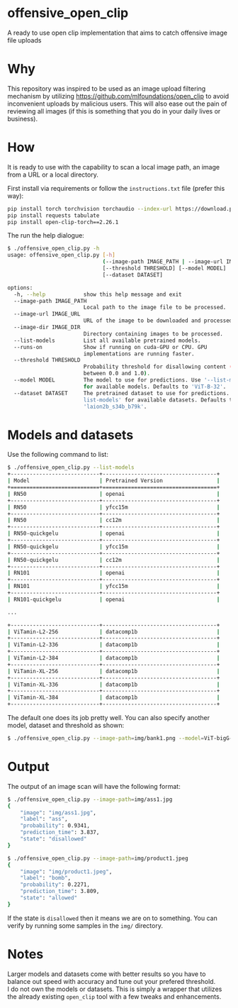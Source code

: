 # offensive_open_clip
A ready to use open clip implementation that aims to catch offensive image file uploads

# Why

This repository was inspired to be used as an image upload filtering mechanism by utilizing https://github.com/mlfoundations/open_clip to avoid inconvenient uploads by malicious users. This will also ease out the pain of reviewing all images (if this is something that you do in your daily lives or business).

# How

It is ready to use with the capability to scan a local image path, an image from a URL or a local directory.

First install via requirements or follow the `instructions.txt` file (prefer this way):

```bash
pip install torch torchvision torchaudio --index-url https://download.pytorch.org/whl/cu124
pip install requests tabulate
pip install open-clip-torch==2.26.1
```

The run the help dialogue:

```bash
$ ./offensive_open_clip.py -h
usage: offensive_open_clip.py [-h]
                              (--image-path IMAGE_PATH | --image-url IMAGE_URL | --image-dir IMAGE_DIR | --list-models | --runs-on)
                              [--threshold THRESHOLD] [--model MODEL]
                              [--dataset DATASET]

options:
  -h, --help            show this help message and exit
  --image-path IMAGE_PATH
                        Local path to the image file to be processed.
  --image-url IMAGE_URL
                        URL of the image to be downloaded and processed.
  --image-dir IMAGE_DIR
                        Directory containing images to be processed.
  --list-models         List all available pretrained models.
  --runs-on             Show if running on cuda-GPU or CPU. GPU
                        implementations are running faster.
  --threshold THRESHOLD
                        Probability threshold for disallowing content (must be
                        between 0.0 and 1.0).
  --model MODEL         The model to use for predictions. Use '--list-models'
                        for available models. Defaults to 'ViT-B-32'.
  --dataset DATASET     The pretrained dataset to use for predictions. Use '--
                        list-models' for available datasets. Defaults to
                        'laion2b_s34b_b79k'.
```

# Models and datasets

Use the following command to list:

```bash
$ ./offensive_open_clip.py --list-models
+----------------------------+------------------------------------+
| Model                      | Pretrained Version                 |
+============================+====================================+
| RN50                       | openai                             |
+----------------------------+------------------------------------+
| RN50                       | yfcc15m                            |
+----------------------------+------------------------------------+
| RN50                       | cc12m                              |
+----------------------------+------------------------------------+
| RN50-quickgelu             | openai                             |
+----------------------------+------------------------------------+
| RN50-quickgelu             | yfcc15m                            |
+----------------------------+------------------------------------+
| RN50-quickgelu             | cc12m                              |
+----------------------------+------------------------------------+
| RN101                      | openai                             |
+----------------------------+------------------------------------+
| RN101                      | yfcc15m                            |
+----------------------------+------------------------------------+
| RN101-quickgelu            | openai                             |

...

+----------------------------+------------------------------------+
| ViTamin-L2-256             | datacomp1b                         |
+----------------------------+------------------------------------+
| ViTamin-L2-336             | datacomp1b                         |
+----------------------------+------------------------------------+
| ViTamin-L2-384             | datacomp1b                         |
+----------------------------+------------------------------------+
| ViTamin-XL-256             | datacomp1b                         |
+----------------------------+------------------------------------+
| ViTamin-XL-336             | datacomp1b                         |
+----------------------------+------------------------------------+
| ViTamin-XL-384             | datacomp1b                         |
+----------------------------+------------------------------------+
```

The default one does its job pretty well. You can also specify another model, dataset and threshold as shown:

```bash
$ ./offensive_open_clip.py --image-path=img/bank1.png --model=ViT-bigG-14 --dataset=laion2b_s39b_b160k --threshold=0.4
```

# Output

The output of an image scan will have the following format:

```bash
$ ./offensive_open_clip.py --image-path=img/ass1.jpg
{
    "image": "img/ass1.jpg",
    "label": "ass",
    "probability": 0.9341,
    "prediction_time": 3.837,
    "state": "disallowed"
}

$ ./offensive_open_clip.py --image-path=img/product1.jpeg
{
    "image": "img/product1.jpeg",
    "label": "bomb",
    "probability": 0.2271,
    "prediction_time": 3.809,
    "state": "allowed"
}
```

If the state is `disallowed` then it means we are on to something. You can verify by running some samples in the `img/` directory.

# Notes

Larger models and datasets come with better results so you have to balance out speed with accuracy and tune out your prefered threshold. \
I do not own the models or datasets. This is simply a wrapper that utilizes the already existing `open_clip` tool with a few tweaks and enhancements.
